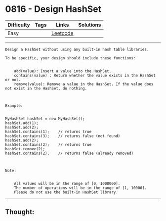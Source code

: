 # 0816 - Design HashSet

Difficulty  | Tags | Links | Solutions
----------- | ---- | ----- | -----
Easy |  | [Leetcode](https://leetcode.com/problems/design-hashset/description/) |


-----------

```
Design a HashSet without using any built-in hash table libraries.

To be specific, your design should include these functions:


	add(value): Insert a value into the HashSet. 
	contains(value) : Return whether the value exists in the HashSet or not.
	remove(value): Remove a value in the HashSet. If the value does not exist in the HashSet, do nothing.



Example:


MyHashSet hashSet = new MyHashSet();
hashSet.add(1);         
hashSet.add(2);         
hashSet.contains(1);    // returns true
hashSet.contains(3);    // returns false (not found)
hashSet.add(2);          
hashSet.contains(2);    // returns true
hashSet.remove(2);          
hashSet.contains(2);    // returns false (already removed)



Note:


	All values will be in the range of [0, 1000000].
	The number of operations will be in the range of [1, 10000].
	Please do not use the built-in HashSet library.
```

-----------

## Thought:
